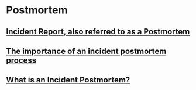 # Postmortem
##  [Incident Report, also referred to as a Postmortem](https://sysadmincasts.com/episodes/20-how-to-write-an-incident-report-postmortem)
## [The importance of an incident postmortem process](https://www.atlassian.com/incident-management/postmortem)
## [What is an Incident Postmortem?](https://www.pagerduty.com/resources/learn/incident-postmortem/)
